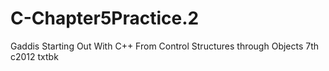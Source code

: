 # C-Chapter5Practice.2
Gaddis Starting Out With C++ From Control Structures through Objects 7th c2012 txtbk
